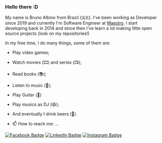 ### Hello there :D

My name is Bruno Albino from Brazil (🇧🇷). I've been working as Developer since 2019 and currently I'm Software Engineer at [Maestro](https://maestro.tv/).
I start developing back in 2014 and since then I've learn a lot making little open source projects (look on my repositories!)

In my free time, I do many things, some of them are:
- Play video games; 
- Watch movies (🎞️) and series (📺);
- Read books (📚); 
- Listen to music (🎵);
- Play Guitar (:guitar:)
- Play musics as DJ (:smile:);
- And eventually I drink beers (🍺).

- 📫 How to reach me: ...

[![Facebook Badge](https://img.shields.io/twitter/url?label=Bruno%20Albino&logo=facebook&style=social&url=https%3A%2F%2Fwww.facebook.com%2Fbruno.silva.16503323%2F)](https://www.facebook.com/bruno.silva.16503323/)
[![LinkedIn Badge](https://img.shields.io/twitter/url?label=Bruno%20Albino&logo=linkedin&style=social&url=https%3A%2F%2Fwww.linkedin.com%2Fin%2Fbruno-albino%2F)](https://www.linkedin.com/in/bruno-albino/)
[![Instagram Badge](https://img.shields.io/twitter/url?label=Bruno%20Albino&logo=instagram&style=social&url=https%3A%2F%2Fwww.instagram.com%2Fb_albinoo%2F)](https://www.instagram.com/b_albinoo/)
